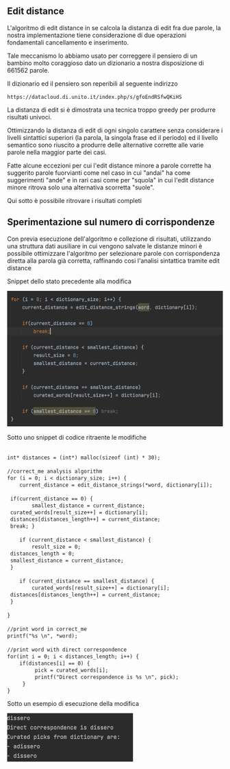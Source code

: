 ## Edit distance
L'algoritmo di edit distance in se calcola la distanza di edit fra due parole, la nostra implementazione tiene considerazione di due operazioni fondamentali cancellamento e inserimento.

Tale meccanismo lo abbiamo usato per correggere il pensiero di un bambino molto coraggioso dato un dizionario a nostra disposizione di 661562 parole.

Il dizionario ed il pensiero son reperibili al seguente indirizzo

```
https://datacloud.di.unito.it/index.php/s/gfoEndRSfwQKiHS
```

La distanza di edit si è dimostrata una tecnica troppo greedy per produrre risultati univoci.

Ottimizzando la distanza di edit di ogni singolo carattere senza considerare i livelli sintattici superiori (la parola, la singola frase ed il periodo) ed il livello semantico sono riuscito a produrre delle alternative corrette alle varie parole nella maggior parte dei casi.

Fatte alcune eccezioni per cui l'edit distance minore a parole corrette ha suggerito parole fuorvianti come nel caso in cui "andai" ha come suggerimenti "ande" e in rari casi come per "squola" in cui l'edit distance minore ritrova solo una alternativa scorretta "suole".

Qui sotto è possibile ritrovare i risultati completi



## Sperimentazione sul numero di corrispondenze

Con previa esecuzione dell'algoritmo e collezione di risultati, utilizzando una struttura dati ausiliare in cui vengono salvate le distanze minori è possibile ottimizzare l'algoritmo per selezionare parole con corrispondenza diretta alla parola già corretta, raffinando cosi l'analisi sintattica tramite edit distance


Snippet dello stato precedente alla modifica

![vanilla_algorithm](static_resources/Algo%20with%200%20distance.png)

Sotto uno snippet di codice ritraente le modifiche

```

int* distances = (int*) malloc(sizeof (int) * 30);

//correct_me analysis algorithm
for (i = 0; i < dictionary_size; i++) {  
    current_distance = edit_distance_strings(*word, dictionary[i]);  
  
 if(current_distance == 0) {  
        smallest_distance = current_distance;  
 curated_words[result_size++] = dictionary[i];  
 distances[distances_length++] = current_distance;  
 break; }  
  
    if (current_distance < smallest_distance) {  
        result_size = 0;  
 distances_length = 0;  
 smallest_distance = current_distance;  
 }  
  
    if (current_distance == smallest_distance) {  
        curated_words[result_size++] = dictionary[i];  
 distances[distances_length++] = current_distance;  
 }  
  
}

//print word in correct_me
printf("%s \n", *word);  

//print word with direct correspondence
for(int i = 0; i < distances_length; i++) {  
    if(distances[i] == 0) {  
         pick = curated_words[i];  
		 printf("Direct correspondence is %s \n", pick);  
	 }  
}

```

Sotto un esempio di esecuzione della modifica

![output_con_modifica](static_resources/dissero.png)
